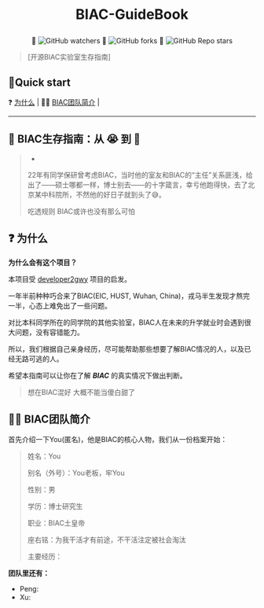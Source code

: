 # <p align="center"> BIAC-GuideBook </p>

<p align="center"> 🔎 <img alt="GitHub watchers" src="https://img.shields.io/github/watchers/DingjieFu/biac-guidebook?style=social"> 🍴 <img alt="GitHub forks" src="https://img.shields.io/github/forks/DingjieFu/biac-guidebook?style=social"> 🌟 <img alt="GitHub Repo stars" src="https://img.shields.io/github/stars/DingjieFu/biac-guidebook?style=social"></p>

> [开源BIAC实验室生存指南]

## 👋Quick start

❓ [为什么](#-为什么) | 🧟‍♂ [BIAC团队简介](#-BIAC团队简介) |



---
## 📖 BIAC生存指南：从 😭 到 🤣

> *
>
> 
> 22年有同学保研曾考虑BIAC，当时他的室友和BIAC的“主任”关系匪浅，给出了——硕士哪都一样，博士别去——的十字箴言，幸亏他跑得快，去了北京某中科院所，不然他的好日子就到头了😅。
> 
> 吃透规则 BIAC或许也没有那么可怕


## ❓ 为什么

**为什么会有这个项目？**

本项目受 [developer2gwy](https://github.com/miss-mumu/developer2gwy) 项目的启发。

一年半前种种巧合来了BIAC(EIC, HUST, Wuhan, China)，戎马半生发现才熬完一半，心态上难免出了一些问题。

对比本科同学所在的同学院的其他实验室，BIAC人在未来的升学就业时会遇到很大问题，没有容错能力。

所以，我们根据自己亲身经历，尽可能帮助那些想要了解BIAC情况的人，以及已经无路可逃的人。

希望本指南可以让你在了解 ***BIAC*** 的真实情况下做出判断。

> 想在BIAC混好 大概不能当傻白甜了

## 🧟‍♂ BIAC团队简介

首先介绍一下You(匿名)，他是BIAC的核心人物，我们从一份档案开始：

> 姓名：You
>
> 别名（外号）：You老板，牢You
>
> 性别：男
>
> 学历：博士研究生
>
> 职业：BIAC土皇帝
>
> 座右铭：为我干活才有前途，不干活注定被社会淘汰
> 
> 主要经历：


**团队里还有：**

* Peng: 
* Xu:
